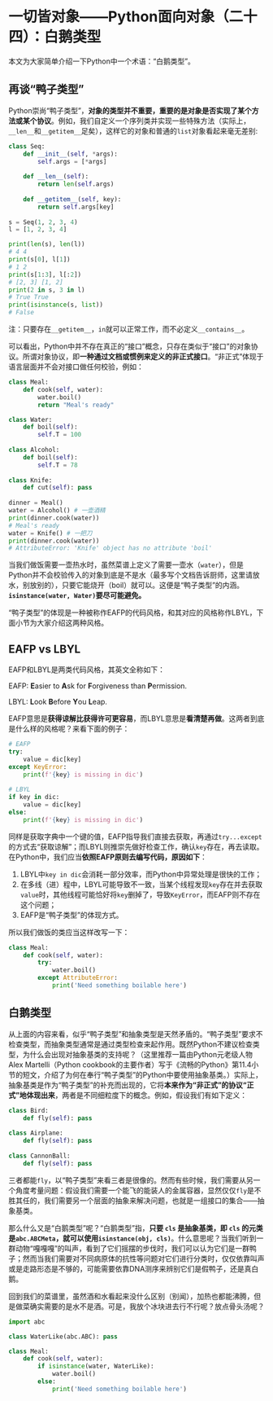 # 一切皆对象——Python面向对象（二十四）：白鹅类型

本文为大家简单介绍一下Python中一个术语：“白鹅类型”。

## 再谈“鸭子类型”

Python崇尚“鸭子类型”，**对象的类型并不重要，重要的是对象是否实现了某个方法或某个协议**。例如，我们自定义一个序列类并实现一些特殊方法（实际上，`__len__`和`__getitem__`足矣），这样它的对象和普通的`list`对象看起来毫无差别:

```python
class Seq:
    def __init__(self, *args):
        self.args = [*args]
        
    def __len__(self):
        return len(self.args)
    
    def __getitem__(self, key):
        return self.args[key]
    
s = Seq(1, 2, 3, 4)
l = [1, 2, 3, 4]

print(len(s), len(l))
# 4 4
print(s[0], l[1])
# 1 2
print(s[1:3], l[:2])
# [2, 3] [1, 2]
print(2 in s, 3 in l)
# True True
print(isinstance(s, list))
# False
```

注：只要存在`__getitem__`，`in`就可以正常工作，而不必定义`__contains__`。

可以看出，Python中并不存在真正的“接口”概念，只存在类似于“接口”的对象协议。所谓对象协议，即**一种通过文档或惯例来定义的非正式接口**。“非正式”体现于语言层面并不会对接口做任何校验，例如：

```python
class Meal:
    def cook(self, water):
        water.boil()
        return "Meal's ready"

class Water:
    def boil(self):
        self.T = 100
        
class Alcohol:
    def boil(self):
        self.T = 78
        
class Knife:
    def cut(self): pass
        
dinner = Meal()
water = Alcohol() # 一壶酒精
print(dinner.cook(water))
# Meal's ready
water = Knife() # 一把刀
print(dinner.cook(water))
# AttributeError: 'Knife' object has no attribute 'boil'
```

当我们做饭需要一壶热水时，虽然菜谱上定义了需要一壶水（`water`），但是Python并不会校验传入的对象到底是不是水（最多写个文档告诉厨师，这里请放水，别放别的），只要它能烧开（boil）就可以。这便是“鸭子类型”的内涵。**`isinstance(water, Water)`要尽可能避免。**

“鸭子类型”的体现是一种被称作EAFP的代码风格，和其对应的风格称作LBYL，下面小节为大家介绍这两种风格。

## EAFP vs LBYL

EAFP和LBYL是两类代码风格，其英文全称如下：

EAFP: **E**asier to **A**sk for **F**orgiveness than **P**ermission. 

LBYL: **L**ook **B**efore **Y**ou **L**eap.

EAFP意思是**获得谅解比获得许可更容易**，而LBYL意思是**看清楚再做**。这两者到底是什么样的风格呢？来看下面的例子：

```python
# EAFP
try:
    value = dic[key]
except KeyError:
    print(f'{key} is missing in dic')
    
# LBYL
if key in dic:
    value = dic[key]
else:
    print(f'{key} is missing in dic')
```

同样是获取字典中一个键的值，EAFP指导我们直接去获取，再通过`try...except`的方式去“获取谅解”；而LBYL则推崇先做好检查工作，确认`key`存在，再去读取。在Python中，我们应当**依照EAFP原则去编写代码，原因如下**：

1. LBYL中`key in dic`会消耗一部分效率，而Python中异常处理是很快的工作；
2. 在多线（进）程中，LBYL可能导致不一致，当某个线程发现`key`存在并去获取`value`时，其他线程可能恰好将`key`删掉了，导致`KeyError`，而EAFP则不存在这个问题；
3. EAFP是“鸭子类型”的体现方式。

所以我们做饭的类应当这样改写一下：

```python
class Meal:
    def cook(self, water):
        try:
            water.boil()
        except AttributeError:
            print('Need something boilable here')
```

## 白鹅类型

从上面的内容来看，似乎“鸭子类型”和抽象类型是天然矛盾的。“鸭子类型”要求不检查类型，而抽象类型通常是通过类型检查来起作用。既然Python不建议检查类型，为什么会出现对抽象基类的支持呢？（这里推荐一篇由Python元老级人物Alex Martelli（Python cookbook的主要作者）写于《流畅的Python》第11.4小节的短文，介绍了为何在奉行“鸭子类型”的Python中要使用抽象基类。）实际上，抽象基类是作为“鸭子类型”的补充而出现的，它将**本来作为“非正式”的协议“正式”地体现出来**，两者是不同细粒度下的概念。例如，假设我们有如下定义：

```python
class Bird:
    def fly(self): pass
        
class Airplane:
    def fly(self): pass
    
class CannonBall:
    def fly(self): pass
```

三者都能`fly`，以“鸭子类型”来看三者是很像的。然而有些时候，我们需要从另一个角度考量问题：假设我们需要一个能飞的能装人的金属容器，显然仅仅`fly`是不胜其任的，我们需要另一个层面的抽象来解决问题，也就是一组接口的集合——抽象基类。

那么什么又是“白鹅类型”呢？“白鹅类型”指，**只要 `cls` 是抽象基类，即 `cls` 的元类是`abc.ABCMeta`，就可以使用`isinstance(obj, cls)`**。什么意思呢？当我们听到一群动物“嘎嘎嘎”的叫声，看到了它们摇摆的步伐时，我们可以认为它们是一群鸭子；然而当我们需要对不同病原体的抗性等问题对它们进行分类时，仅仅依靠叫声或是走路形态是不够的，可能需要依靠DNA测序来辨别它们是假鸭子，还是真白鹅。

回到我们的菜谱里，虽然酒和水看起来没什么区别（别闻），加热也都能沸腾，但是做菜确实需要的是水不是酒。可是，我放个冰块进去行不行呢？放点骨头汤呢？

```python
import abc

class WaterLike(abc.ABC): pass

class Meal:
    def cook(self, water):
        if isinstance(water, WaterLike):
            water.boil()
        else:
            print('Need something boilable here')
```

